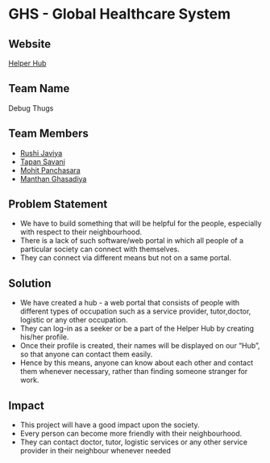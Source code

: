 # GHS - Global Healthcare System

## Website
[Helper Hub](https://helper-hub.herokuapp.com/)

## Team Name 
Debug Thugs

## Team Members 
* [Rushi Javiya ](https://github.com/Rushijaviya) 
* [Tapan Savani](https://github.com/Stapan17)
* [Mohit Panchasara](https://github.com/MohitPanchasara)
* [Manthan Ghasadiya](https://github.com/manthanghasadiya)

## Problem Statement 
* We have to build something that will be helpful for the people, especially with respect to their neighbourhood.
* There is a lack of such software/web portal in which all people of a particular society can connect with themselves.
* They can connect via different means but not on a same portal.


## Solution
* We have created a hub - a web portal that consists of people with different types of occupation such as a service provider, tutor,doctor, logistic or any other occupation.
* They can log-in as a seeker or be a part of the Helper Hub by creating his/her profile.
* Once their profile is created, their names will be displayed on our “Hub”, so that anyone can contact them easily.
* Hence by this means, anyone can know about each other and contact them whenever necessary, rather than finding someone stranger for work.

## Impact
* This project will have a good impact upon the society.
* Every person can become more friendly with their neighbourhood.
* They can contact doctor, tutor, logistic services or any other service provider in their neighbour whenever needed

